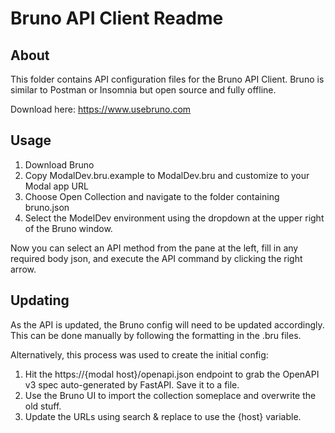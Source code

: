 # Bruno API Client Readme

## About 

This folder contains API configuration files for the Bruno API Client. Bruno is similar to Postman or Insomnia but open source and fully offline.

Download here: https://www.usebruno.com

## Usage

1. Download Bruno
2. Copy ModalDev.bru.example to ModalDev.bru and customize to your Modal app URL
3. Choose Open Collection and navigate to the folder containing bruno.json
4. Select the ModelDev environment using the dropdown at the upper right of the Bruno window.

Now you can select an API method from the pane at the left, fill in any required body json, and execute the API command by clicking the right arrow.

## Updating

As the API is updated, the Bruno config will need to be updated accordingly. This can be done manually by following the formatting in the .bru files. 

Alternatively, this process was used to create the initial config:

1. Hit the https://{modal host}/openapi.json endpoint to grab the OpenAPI v3 spec auto-generated by FastAPI. Save it to a file.
2. Use the Bruno UI to import the collection someplace and overwrite the old stuff.
3. Update the URLs using search & replace to use the {host} variable.